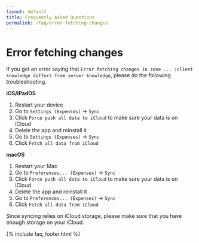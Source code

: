 ```yaml
---
layout: default
title: Frequently Asked Questions
permalink: /faq/error-fetching-changes
---
```


# Error fetching changes

If you get an error saying that `Error fetching changes in zone ... :client knowledge differs from server knowledge`, please do the following troubleshooting.

**iOS/iPadOS**

1. Restart your device
2. Go to `Settings (Expenses)` → `Sync`
3. Click `Force push all data to iCloud` to make sure your data is on iCloud
4. Delele the app and reinstall it
5. Go to `Settings (Expenses)` → `Sync`
6. Click `Fetch all data from iCloud`

**macOS**

1. Restart your Mac
2. Go to `Preferences... (Expenses)` → `Sync`
3. Click `Force push all data to iCloud` to make sure your data is on iCloud
4. Delete the app and reinstall it
5. Go to `Preferences... (Expenses)` → `Sync`
6. Click `Fetch all data from iCloud`

Since syncing relies on iCloud storage, please make sure that you have enough storage on your iCloud.

{% include faq_footer.html %}
